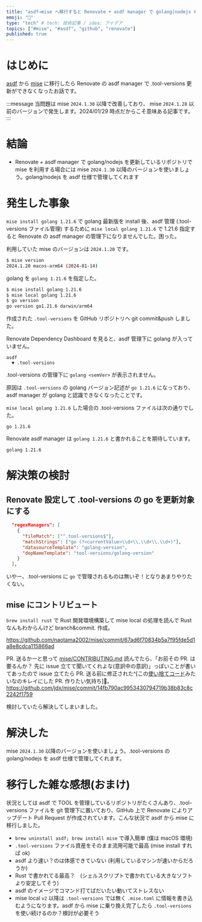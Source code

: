 ```yaml
---
title: "asdf→mise へ移行すると Renovate + asdf manager で golang|nodejs の 更新ができなくなった話"
emoji: "🦭"
type: "tech" # tech: 技術記事 / idea: アイデア
topics: ["#mise", "#asdf", "github", "renovate"]
published: true
---
```


# はじめに

[asdf](https://asdf-vm.com/) から [mise](https://mise.jdx.dev) に移行したら Renovate の asdf manager で .tool-versions 更新ができなくなったお話です。

:::message
当問題は mise `2024.1.30` 以降で改善しており、 mise `2024.1.28` 以前のバージョンで発生します。2024/01/29 時点だからこそ意味ある記事です。
:::

# 結論

- Renovate + asdf manager で golang/nodejs を更新しているリポジトリで mise を利用する場合には mise `2024.1.30` 以降のバージョンを使いましょう。golang/nodejs を asdf 仕様で管理してくれます

# 発生した事象

`mise install golang 1.21.6` で golang 最新版を install 後、asdf 管理 (.tool-versions ファイル管理) するために `mise local golang 1.21.6` で 1.21.6 指定すると Renovate の asdf manager の管理下になりませんでした。困った。

利用していた mise のバージョンは `2024.1.20` です。
```bash
$ mise version
2024.1.20 macos-arm64 (2024-01-14)
```

golang を `golang 1.21.6` を指定した。
```bash
$ mise install golang 1.21.6
$ mise local golang 1.21.6
$ go version
go version go1.21.6 darwin/arm64
```

作成された `.tool-versions` を GitHub リポジトリへ git commit&push しました。

Renovate Dependency Dashboard を見ると、asdf 管理下に golang が入っていません。
```
asdf
  ▼ .tool-versions
```
.tool-versions の管理下に `golang <semVer>` が表示されません。

原因は `.tool-versions` の golang バージョン記述が `go 1.21.6` になっており、asdf manager が golang と認識できなくなったことです。

`mise local golang 1.21.6` した場合の .tool-versions ファイルは次の通りでした。
```
go 1.21.6
```

Renovate asdf manager は `golang 1.21.6` と書かれることを期待しています。
```
golang 1.21.6
```

# 解決策の検討

## Renovate 設定して .tool-versions の go を更新対象にする

```json
  "regexManagers": [
    {
      "fileMatch": ["^.tool-versions$"],
      "matchStrings": ["go (?<currentValue>\\d+\\.\\d+\\.\\d+)"],
      "datasourceTemplate": "golang-version",
      "depNameTemplate": "tool-versions/golang-version"
    }
  ],
```

いやー、.tool-versions に `go` で管理されるものは無いぞ！となりあまりやりたくない。

## mise にコントリビュート

`brew install rust` で Rust 開発環境構築して mise local の処理を読んで Rust なんもわからんけど branch&commit. 作成。

https://github.com/naotama2002/mise/commit/67ad6f70834b5a7f95fde5d1a8e8cdca115866ad

PR. 送るかーと思って [mise/CONTRIBUTING.md](https://github.com/jdx/mise/blob/main/CONTRIBUTING.md) 読んでたら、「お前その PR. は要るんか？ 先に issue 立てて聞いてくれよな(意訳中の意訳)」っぽいことが書いてあったので issue 立てたら PR. 送る前に修正された^[この[使い捨てコード](https://github.com/jdx/mise/commit/14fb790ac9953430794719b38b83c8c2242f1759)みたいなのキレイにした PR. 作りたい気持ち]🎉。
https://github.com/jdx/mise/commit/14fb790ac9953430794719b38b83c8c2242f1759

検討していたら解決してしまいました。

# 解決した

mise `2024.1.30` 以降のバージョンを使いましょう。.tool-versions の golang/nodejs を asdf 仕様で管理してくれます。

# 移行した雑な感想(おまけ)

状況としては asdf で TOOL を管理しているリポジトリがたくさんあり、.tool-versions ファイルを git 管理下に置いており、GitHub 上で Renovate によりアップデート Pull Request が作成されています。こんな状況で asdf から mise に移行しました。

- `brew uninstall asdf; brew install mise` で導入簡単 (僕は macOS 環境)
- `.tool-versions` ファイル資産をそのまま流用可能で最高 (mise install すれば ok)
- asdf より速い？のは体感できていない (利用しているマシンが速いからだろうか)
- Rust で書かれてる最高？　(シェルスクリプトで書かれている大きなソフトより安定してそう)
- asdf のイメージでコマンド打てばだいたい動いてストレスない
- mise local `v2` 以降は `.tool-versions` では無く `.mise.toml` に情報を書き込むようになります。asdf から mise に乗り換え完了したら `.tool-versions` を使い続けるのか？検討が必要そう
